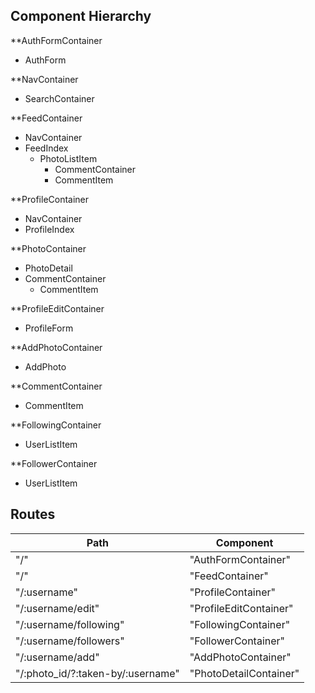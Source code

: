 ## Component Hierarchy

**AuthFormContainer
- AuthForm

**NavContainer
- SearchContainer

**FeedContainer
- NavContainer
- FeedIndex
  - PhotoListItem
    - CommentContainer
    - CommentItem

**ProfileContainer
- NavContainer
- ProfileIndex

**PhotoContainer
- PhotoDetail
- CommentContainer
  - CommentItem

**ProfileEditContainer
- ProfileForm

**AddPhotoContainer
- AddPhoto

**CommentContainer
- CommentItem

**FollowingContainer
- UserListItem

**FollowerContainer
- UserListItem


## Routes
|Path   | Component   |
|-------|-------------|
| "/" | "AuthFormContainer" |
| "/" | "FeedContainer" |
| "/:username" | "ProfileContainer" |
| "/:username/edit" | "ProfileEditContainer" |
| "/:username/following" | "FollowingContainer" |
| "/:username/followers" | "FollowerContainer" |
| "/:username/add" | "AddPhotoContainer" |
| "/:photo_id/?:taken-by/:username" | "PhotoDetailContainer" |
